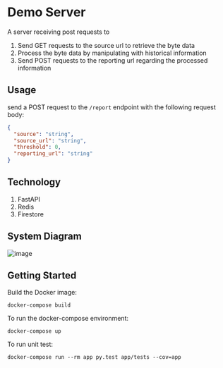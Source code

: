 # Demo Server 
A server receiving post requests to  
1. Send GET requests to the source url to retrieve the byte data 
2. Process the byte data by manipulating with historical information
3. Send POST requests to the reporting url regarding the processed information

## Usage
send a POST request to the `/report` endpoint with the following request body:

```json
{
  "source": "string",
  "source_url": "string",
  "threshold": 0,
  "reporting_url": "string"
}
```
## Technology
1. FastAPI
2. Redis
3. Firestore

## System Diagram

![image](https://github.com/thomas-chiang/fastapi_service/assets/84237929/f30d0ffe-1465-49d6-9398-f1023f5c0df7)


## Getting Started

Build the Docker image:  
```
docker-compose build
```

To run the docker-compose environment: 
```
docker-compose up
```

To run unit test: 
```
docker-compose run --rm app py.test app/tests --cov=app
```
